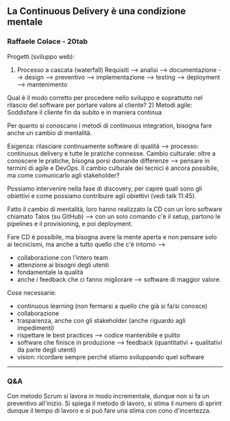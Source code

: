 ## La Continuous Delivery è una condizione mentale 
### Raffaele Colace - 20tab

Progetti (sviluppo web):
1) Processo a cascata (waterfall)
Requisiti --> analisi --> documentazione --> design --> preventivo -->
implementazione --> testing --> deployment --> mantenimento

Qual è il modo corretto per procedere nello sviluppo e soprattutto nel rilascio
del software per portare valore al cliente?
2) Metodi agile:
Soddisfare il cliente fin da subito e in maniera continua

Per quanto si conoscano i metodi di continuous integration, bisogna fare anche
un cambio di mentalità. 

Esigenza: rilasciare continuamente software di qualità --> processo: continuous
delivery e tutte le pratiche connesse.
Cambio culturale: oltre a conoscere le pratiche, bisogna porsi domande
differenze --> pensare in termini di agile e DevOps. Il cambio culturale dei
tecnici è ancora possibile, ma come comunicarlo agli stakeholder?

Possiamo intervenire nella fase di discovery, per capire quali sono gli
obiettivi e come possiamo contribuire agli obiettivi (vedi talk 11:45).

Fatto il cambio di mentalità, loro hanno realizzato la CD con un loro software
chiamato Talos (su GitHub) --> con un solo comando c'è il setup, partono le
pipelines e il provisioning, e poi deployment.

Fare CD è possibile, ma bisogna avere la mente aperta e non pensare solo ai
tecnicismi, ma anche a tutto quello che c'è intorno --> 
- collaborazione con l'intero team
- attenzione ai bisogni degli utenti
- fondamentale la qualità
- anche i feedback che ci fanno migliorare 
--> software di maggior valore.

Cose necessarie:
- continuous learning (non fermarsi a quello che già si fa/si conosce)
- collaborazione
- trasparenza, anche con gli stakeholder (anche riguardo agli impedimenti) 
- rispettare le best practices --> codice mantenibile e pulito
- software che finisce in produzione --> feedback (quantitativi + qualitativi da
  parte degli utenti)
- vision: ricordare sempre perché stiamo sviluppando quel software

---

### Q&A

Con metodo Scrum si lavora in modo incrementale, dunque non si fa un preventivo
all'inizio. Si spiega il metodo di lavoro, si stima il numero di sprint dunque
il tempo di lavoro e si può fare una stima con cono d'incertezza.